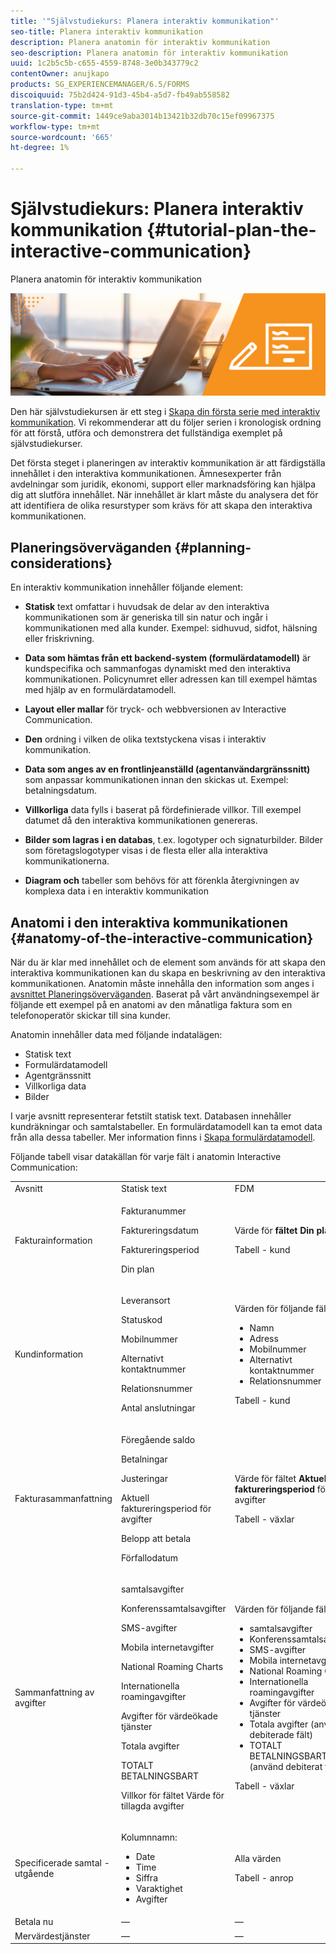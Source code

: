 ```yaml
---
title: '"Självstudiekurs: Planera interaktiv kommunikation"'
seo-title: Planera interaktiv kommunikation
description: Planera anatomin för interaktiv kommunikation
seo-description: Planera anatomin för interaktiv kommunikation
uuid: 1c2b5c5b-c655-4559-8748-3e0b343779c2
contentOwner: anujkapo
products: SG_EXPERIENCEMANAGER/6.5/FORMS
discoiquuid: 75b2d424-91d3-45b4-a5d7-fb49ab558582
translation-type: tm+mt
source-git-commit: 1449ce9aba3014b13421b32db70c15ef09967375
workflow-type: tm+mt
source-wordcount: '665'
ht-degree: 1%

---
```



# Självstudiekurs: Planera interaktiv kommunikation {#tutorial-plan-the-interactive-communication}

Planera anatomin för interaktiv kommunikation

![02-create-adaptive-form-main-image](assets/02-create-adaptive-form-main-image.png)

Den här självstudiekursen är ett steg i [Skapa din första serie med interaktiv kommunikation](/help/forms/using/create-your-first-interactive-communication.md). Vi rekommenderar att du följer serien i kronologisk ordning för att förstå, utföra och demonstrera det fullständiga exemplet på självstudiekurser.

Det första steget i planeringen av interaktiv kommunikation är att färdigställa innehållet i den interaktiva kommunikationen. Ämnesexperter från avdelningar som juridik, ekonomi, support eller marknadsföring kan hjälpa dig att slutföra innehållet. När innehållet är klart måste du analysera det för att identifiera de olika resurstyper som krävs för att skapa den interaktiva kommunikationen.

## Planeringsöverväganden {#planning-considerations}

En interaktiv kommunikation innehåller följande element:

* **Statisk** text omfattar i huvudsak de delar av den interaktiva kommunikationen som är generiska till sin natur och ingår i kommunikationen med alla kunder. Exempel: sidhuvud, sidfot, hälsning eller friskrivning.
* **Data som hämtas från ett backend-system (formulärdatamodell)** är kundspecifika och sammanfogas dynamiskt med den interaktiva kommunikationen. Policynumret eller adressen kan till exempel hämtas med hjälp av en formulärdatamodell.
* **Layout eller mallar** för tryck- och webbversionen av Interactive Communication.
* **Den** ordning i vilken de olika textstyckena visas i interaktiv kommunikation.
* **Data som anges av en frontlinjeanställd (agentanvändargränssnitt)** som anpassar kommunikationen innan den skickas ut. Exempel: betalningsdatum.

* **Villkorliga** data fylls i baserat på fördefinierade villkor. Till exempel datumet då den interaktiva kommunikationen genereras.
* **Bilder som lagras i en databas**, t.ex. logotyper och signaturbilder. Bilder som företagslogotyper visas i de flesta eller alla interaktiva kommunikationerna.
* **Diagram och** tabeller som behövs för att förenkla återgivningen av komplexa data i en interaktiv kommunikation

## Anatomi i den interaktiva kommunikationen {#anatomy-of-the-interactive-communication}

När du är klar med innehållet och de element som används för att skapa den interaktiva kommunikationen kan du skapa en beskrivning av den interaktiva kommunikationen. Anatomin måste innehålla den information som anges i [avsnittet Planeringsöverväganden](/help/forms/using/planning-interactive-communications.md#planning-considerations). Baserat på vårt användningsexempel är följande ett exempel på en anatomi av den månatliga faktura som en telefonoperatör skickar till sina kunder.

Anatomin innehåller data med följande indatalägen:

* Statisk text
* Formulärdatamodell
* Agentgränssnitt
* Villkorliga data
* Bilder

I varje avsnitt representerar fetstilt statisk text. Databasen innehåller kundräkningar och samtalstabeller. En formulärdatamodell kan ta emot data från alla dessa tabeller. Mer information finns i [Skapa formulärdatamodell](/help/forms/using/create-form-data-model0.md).

Följande tabell visar datakällan för varje fält i anatomin Interactive Communication:

<table>
 <tbody>
  <tr>
   <td>Avsnitt</td>
   <td>Statisk text</td>
   <td>FDM </td>
   <td>Agentgränssnitt</td>
   <td>Bilder</td>
  </tr>
  <tr>
   <td>Fakturainformation</td>
   <td><p>Fakturanummer</p> <p>Faktureringsdatum</p> <p>Faktureringsperiod</p> <p>Din plan</p> </td>
   <td><p>Värde för <strong>fältet Din plan </strong>fält</p> <p>Tabell - kund</p> </td>
   <td><p>Värden för följande fält:</p>
    <ul>
     <li>Fakturanummer</li>
     <li>Faktureringsdatum</li>
     <li>Faktureringsperiod</li>
    </ul> <p> </p> </td>
   <td>—</td>
  </tr>
  <tr>
   <td>Kundinformation</td>
   <td><p>Leveransort</p> <p>Statuskod</p> <p>Mobilnummer</p> <p>Alternativt kontaktnummer</p> <p>Relationsnummer</p> <p>Antal anslutningar</p> </td>
   <td><p>Värden för följande fält:</p>
    <ul>
     <li>Namn</li>
     <li>Adress</li>
     <li>Mobilnummer</li>
     <li>Alternativt kontaktnummer</li>
     <li>Relationsnummer</li>
    </ul> <p>Tabell - kund</p> </td>
   <td><p>Värden för följande fält:</p>
    <ul>
     <li>Leveransort</li>
     <li>Statuskod</li>
     <li>Antal anslutningar</li>
    </ul> </td>
   <td>—</td>
  </tr>
  <tr>
   <td>Fakturasammanfattning</td>
   <td><p>Föregående saldo</p> <p>Betalningar</p> <p>Justeringar</p> <p>Aktuell faktureringsperiod för avgifter</p> <p>Belopp att betala</p> <p>Förfallodatum</p> </td>
   <td><p>Värde för fältet <strong>Aktuell faktureringsperiod </strong> för avgifter</p> <p>Tabell - växlar</p> </td>
   <td><p>Värden för följande fält:</p>
    <ul>
     <li>Föregående saldo</li>
     <li>Betalningar</li>
     <li>Justeringar</li>
     <li>Belopp att betala</li>
     <li>Förfallodatum</li>
    </ul> </td>
   <td>—</td>
  </tr>
  <tr>
   <td>Sammanfattning av avgifter</td>
   <td><p>samtalsavgifter</p> <p>Konferenssamtalsavgifter</p> <p>SMS-avgifter </p> <p>Mobila internetavgifter</p> <p>National Roaming Charts</p> <p>Internationella roamingavgifter</p> <p>Avgifter för värdeökade tjänster</p> <p>Totala avgifter</p> <p>TOTALT BETALNINGSBART</p> <p>Villkor för fältet Värde för tillagda avgifter</p> </td>
   <td><p>Värden för följande fält:</p>
    <ul>
     <li>samtalsavgifter</li>
     <li>Konferenssamtalsavgifter</li>
     <li>SMS-avgifter </li>
     <li>Mobila internetavgifter</li>
     <li>National Roaming Charts</li>
     <li>Internationella roamingavgifter</li>
     <li>Avgifter för värdeökade tjänster</li>
     <li>Totala avgifter (använd debiterade fält)</li>
     <li>TOTALT BETALNINGSBART (använd debiterat fält)</li>
    </ul> <p>Tabell - växlar</p> </td>
   <td>Inga fält</td>
   <td>—</td>
  </tr>
  <tr>
   <td>Specificerade samtal - utgående</td>
   <td><p>Kolumnnamn:</p>
    <ul>
     <li>Date</li>
     <li>Time</li>
     <li>Siffra</li>
     <li>Varaktighet</li>
     <li>Avgifter</li>
    </ul> </td>
   <td><p>Alla värden</p> <p>Tabell - anrop</p> </td>
   <td>Inga fält</td>
   <td>—</td>
  </tr>
  <tr>
   <td>Betala nu</td>
   <td>—</td>
   <td>—</td>
   <td>—</td>
   <td>PayNow</td>
  </tr>
  <tr>
   <td>Mervärdestjänster</td>
   <td>—</td>
   <td>—</td>
   <td>—</td>
   <td>ValueAddedServices</td>
  </tr>
 </tbody>
</table>

